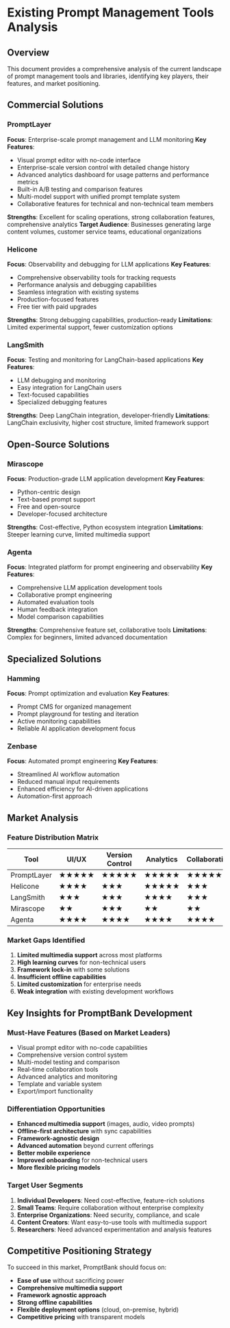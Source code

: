 # Existing Prompt Management Tools Analysis

## Overview
This document provides a comprehensive analysis of the current landscape of prompt management tools and libraries, identifying key players, their features, and market positioning.

## Commercial Solutions

### PromptLayer
**Focus**: Enterprise-scale prompt management and LLM monitoring
**Key Features**:
- Visual prompt editor with no-code interface
- Enterprise-scale version control with detailed change history
- Advanced analytics dashboard for usage patterns and performance metrics
- Built-in A/B testing and comparison features
- Multi-model support with unified prompt template system
- Collaborative features for technical and non-technical team members

**Strengths**: Excellent for scaling operations, strong collaboration features, comprehensive analytics
**Target Audience**: Businesses generating large content volumes, customer service teams, educational organizations

### Helicone
**Focus**: Observability and debugging for LLM applications
**Key Features**:
- Comprehensive observability tools for tracking requests
- Performance analysis and debugging capabilities
- Seamless integration with existing systems
- Production-focused features
- Free tier with paid upgrades

**Strengths**: Strong debugging capabilities, production-ready
**Limitations**: Limited experimental support, fewer customization options

### LangSmith
**Focus**: Testing and monitoring for LangChain-based applications
**Key Features**:
- LLM debugging and monitoring
- Easy integration for LangChain users
- Text-focused capabilities
- Specialized debugging features

**Strengths**: Deep LangChain integration, developer-friendly
**Limitations**: LangChain exclusivity, higher cost structure, limited framework support

## Open-Source Solutions

### Mirascope
**Focus**: Production-grade LLM application development
**Key Features**:
- Python-centric design
- Text-based prompt support
- Free and open-source
- Developer-focused architecture

**Strengths**: Cost-effective, Python ecosystem integration
**Limitations**: Steeper learning curve, limited multimedia support

### Agenta
**Focus**: Integrated platform for prompt engineering and observability
**Key Features**:
- Comprehensive LLM application development tools
- Collaborative prompt engineering
- Automated evaluation tools
- Human feedback integration
- Model comparison capabilities

**Strengths**: Comprehensive feature set, collaborative tools
**Limitations**: Complex for beginners, limited advanced documentation

## Specialized Solutions

### Hamming
**Focus**: Prompt optimization and evaluation
**Key Features**:
- Prompt CMS for organized management
- Prompt playground for testing and iteration
- Active monitoring capabilities
- Reliable AI application development focus

### Zenbase
**Focus**: Automated prompt engineering
**Key Features**:
- Streamlined AI workflow automation
- Reduced manual input requirements
- Enhanced efficiency for AI-driven applications
- Automation-first approach

## Market Analysis

### Feature Distribution Matrix
| Tool | UI/UX | Version Control | Analytics | Collaboration | Cost | Production Ready |
|------|-------|----------------|-----------|---------------|------|------------------|
| PromptLayer | ★★★★★ | ★★★★★ | ★★★★★ | ★★★★★ | ★★★ | ★★★★★ |
| Helicone | ★★★★ | ★★★ | ★★★★★ | ★★★ | ★★★★ | ★★★★★ |
| LangSmith | ★★★ | ★★★ | ★★★★ | ★★★ | ★★ | ★★★★ |
| Mirascope | ★★ | ★★★ | ★★ | ★★ | ★★★★★ | ★★★★ |
| Agenta | ★★★★ | ★★★★ | ★★★★ | ★★★★ | ★★★★ | ★★★★ |

### Market Gaps Identified
1. **Limited multimedia support** across most platforms
2. **High learning curves** for non-technical users
3. **Framework lock-in** with some solutions
4. **Insufficient offline capabilities**
5. **Limited customization** for enterprise needs
6. **Weak integration** with existing development workflows

## Key Insights for PromptBank Development

### Must-Have Features (Based on Market Leaders)
- Visual prompt editor with no-code capabilities
- Comprehensive version control system
- Multi-model testing and comparison
- Real-time collaboration tools
- Advanced analytics and monitoring
- Template and variable system
- Export/import functionality

### Differentiation Opportunities
- **Enhanced multimedia support** (images, audio, video prompts)
- **Offline-first architecture** with sync capabilities
- **Framework-agnostic design** 
- **Advanced automation** beyond current offerings
- **Better mobile experience**
- **Improved onboarding** for non-technical users
- **More flexible pricing models**

### Target User Segments
1. **Individual Developers**: Need cost-effective, feature-rich solutions
2. **Small Teams**: Require collaboration without enterprise complexity
3. **Enterprise Organizations**: Need security, compliance, and scale
4. **Content Creators**: Want easy-to-use tools with multimedia support
5. **Researchers**: Need advanced experimentation and analysis features

## Competitive Positioning Strategy
To succeed in this market, PromptBank should focus on:
- **Ease of use** without sacrificing power
- **Comprehensive multimedia support**
- **Framework agnostic approach**
- **Strong offline capabilities**
- **Flexible deployment options** (cloud, on-premise, hybrid)
- **Competitive pricing** with transparent models